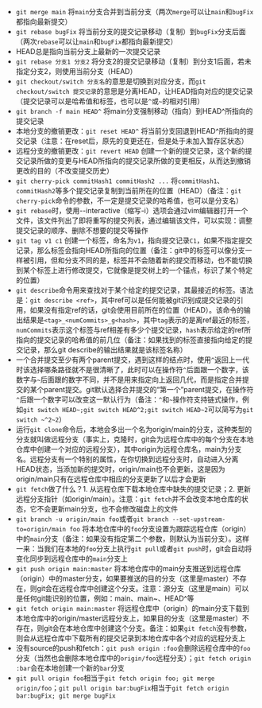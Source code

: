 - `git merge main`    将`main`分支合并到当前分支（两次`merge`可以让`main`和`bugFix`都指向最新提交）
- `git rebase bugFix`    将当前分支的提交记录移动（复制）到`bugFix`分支后面（两次`rebase`可以让`main`和`bugFix`都指向最新提交）
- HEAD总是指向当前分支上最新的一次提交记录
- `git rebase 分支1 分支2`    将分支2的提交记录移动（复制）到分支1后面，若未指定分支2，则使用当前分支（HEAD）
- `git checkout/switch 分支名`的意思是切换到对应分支，而`git checkout/switch 提交记录`的意思是分离HEAD，让HEAD指向对应的提交记录（提交记录可以是哈希值和标签，也可以是`^`或`~`的相对引用）
- `git branch -f main HEAD^`    将main分支强制移动（指向）到HEAD^所指向的提交记录
- 本地分支的撤销更改：`git reset HEAD^`    将当前分支回退到HEAD^所指向的提交记录（注意：在reset后，原先的变更还在，但是处于未加入暂存区状态）
- 远程分支的撤销更改：`git revert HEAD`    创建一个新的提交记录，这个新的提交记录所做的变更与HEAD所指向的提交记录所做的变更相反，从而达到撤销更改的目的（不改变提交历史）
- `git cherry-pick commitHash1 commitHash2 ...`    将`commitHash1`、`commitHash2`等多个提交记录复制到当前所在的位置（HEAD）（备注：`git cherry-pick`命令的参数，不一定是提交记录的哈希值，也可以是分支名）
- `git rebase`时，使用--interactive（缩写-i）选项会通过vim编辑器打开一个文件，该文件列出了即将重写的提交列表，通过编辑该文件，可以实现：调整提交记录的顺序、删除不想要的提交等操作
- `git tag v1 c1`    创建一个标签，命名为`v1`，指向提交记录`C1`，如果不指定提交记录，那么标签会指向HEAD所指向的位置（备注：git中的标签可以像分支一样被引用，但和分支不同的是，标签并不会随着新的提交而移动，也不能切换到某个标签上进行修改提交，它就像是提交树上的一个锚点，标识了某个特定的位置）
- `git describe`命令用来查找对于某个给定的提交记录，其最接近的标签。语法是：`git describe <ref>`，其中ref可以是任何能被git识别成提交记录的引用，如果没有指定ref的话，git会使用目前所在的位置（HEAD）。该命令的输出结果是`<tag>_<numCommits>_g<hash>`，其中`tag`表示的是离ref最近的标签，`numCommits`表示这个标签与ref相差有多少个提交记录，`hash`表示给定的ref所指向的提交记录的哈希值的前几位（备注：如果找到的标签直接指向给定的提交记录，那么git describe的输出结果就是该标签名称）
- 一个合并提交至少有两个parent提交，遇到这样的结点时，使用`^`返回上一代时该选择哪条路径就不是很清晰了，此时可以在操作符`^`后面跟一个数字，该数字与`~`后面跟的数字不同，并不是用来指定向上返回几代，而是指定合并提交的某个parent提交。git默认选择合并提交的“第一个”parent提交，在操作符`^`后跟一个数字可以改变这一默认行为（备注：`^`和`~`操作符支持链式操作，例如`git switch HEAD~;git switch HEAD^2;git switch HEAD~2`可以简写为`git switch ~^2~2`）
- 运行`git clone`命令后，本地会多出一个名为origin/main的分支，这种类型的分支就叫做远程分支（事实上，克隆时，git会为远程仓库中的每个分支在本地仓库中创建一个对应的远程分支），其中origin为远程仓库名，main为分支名。远程分支有一个特别的属性，在你切换到远程分支时，自动进入分离HEAD状态，当添加新的提交时，origin/main也不会更新，这是因为origin/main只有在远程仓库中相应的分支更新了以后才会更新
- `git fetch`做了什么？1. 从远程仓库下载本地仓库中缺失的提交记录；2. 更新远程分支指针（如origin/main）。注意：`git fetch`并不会改变本地仓库的状态，它不会更新main分支，也不会修改磁盘上的文件
- `git branch -u origin/main foo`或者`git branch --set-upstream-to=origin/main foo`    将本地仓库中的`foo`分支设置为跟踪远程仓库（origin）中的`main`分支（备注：如果没有指定第二个参数，则默认为当前分支）。这样一来：当我们在本地的`foo`分支上执行`git pull`或者`git push`时，git会自动将变化同步到远程仓库中的`main`分支上
- `git push origin main:master`    将本地仓库中的main分支推送到远程仓库（origin）中的master分支，如果要推送的目的分支（这里是master）不存在，则git会在远程仓库中创建这个分支。注意：源分支（这里是main）可以是任何git能识别的位置，例如：main、main~、HEAD^等
- `git fetch origin main:master`    将远程仓库中（origin）的main分支下载到本地仓库中的origin/master远程分支上，如果目的分支（这里是master）不存在，则git会在本地仓库中创建这个分支。备注：如果`git fetch`没有参数，则会从远程仓库中下载所有的提交记录到本地仓库中各个对应的远程分支上
- 没有source的push和fetch：`git push origin :foo`会删除远程仓库中的`foo`分支（当然也会删除本地仓库中的`origin/foo`远程分支）；`git fetch origin :bar`会在本地创建一个新的`bar`分支
- `git pull origin foo`相当于`git fetch origin foo; git merge origin/foo`；`git pull origin bar:bugFix`相当于`git fetch origin bar:bugFix; git merge bugFix`


